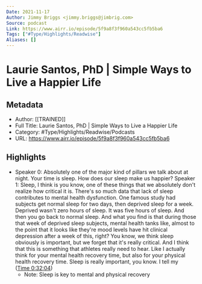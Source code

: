 ```yaml
---
Date: 2021-11-17
Author: Jimmy Briggs <jimmy.briggs@jimbrig.com>
Source: podcast
Link: https://www.airr.io/episode/5f9a8f3f960a543cc5fb5ba6
Tags: ["#Type/Highlights/Readwise"]
Aliases: []
---
```

# Laurie Santos, PhD | Simple Ways to Live a Happier Life

## Metadata
- Author: [[TRAINED]]
- Full Title: Laurie Santos, PhD | Simple Ways to Live a Happier Life
- Category: #Type/Highlights/Readwise/Podcasts
- URL: https://www.airr.io/episode/5f9a8f3f960a543cc5fb5ba6

## Highlights
- Speaker 0: Absolutely one of the major kind of pillars we talk about at night. Your time is sleep. How does our sleep make us happier? 
  Speaker 1: Sleep, I think is you know, one of these things that we absolutely don't realize how critical it is. There's so much data that lack of sleep contributes to mental health dysfunction. One famous study had subjects get normal sleep for two days, then deprived sleep for a week. Deprived wasn't zero hours of sleep. It was five hours of sleep. And then you go back to normal sleep. And what you find is that during those that week of deprived sleep subjects, mental health tanks like, almost to the point that it looks like they're mood levels have hit clinical depression after a week of this, right? You know, we think sleep obviously is important, but we forget that it's really critical. And I think that this is something that athletes really need to hear. Like I actually think for your mental health recovery time, but also for your physical health recovery time. Sleep is really important, you know. I tell my ([Time 0:32:04](https://www.airr.io/quote/60123f5bc9f3ab4340f39cf9))
    - Note: Sleep is key to mental and physical recovery
